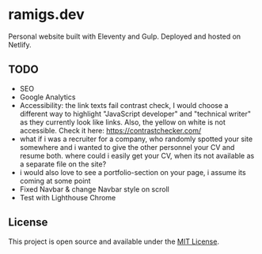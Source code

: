 # ramigs.dev

Personal website built with Eleventy and Gulp. Deployed and hosted on Netlify.

## TODO

- SEO
- Google Analytics
- Accessibility: the link texts fail contrast check, I would choose a different way to highlight "JavaScript developer" and "technical writer" as they currently look like links. Also, the yellow on white is not accessible. Check it here: https://contrastchecker.com/
- what if i was a recruiter for a company, who randomly spotted your site somewhere and i wanted to give the other personnel your CV and resume both. where could i easily get your CV, when its not available as a separate file on the site?
-  i would also love to see a portfolio-section on your page, i assume its coming at some point
- Fixed Navbar & change Navbar style on scroll
- Test with Lighthouse Chrome


## License

This project is open source and available under the [MIT License](LICENSE).